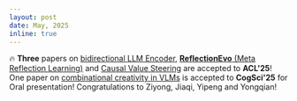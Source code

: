```yaml
---
layout: post
date: May, 2025
inline: true
---
```


:fire: <b>Three</b> papers on [bidirectional LLM Encoder](publication#bidirectionalencoder), [**ReflectionEvo** (Meta Reflection Learning)](publication#reflectevo) and [Causal Value Steering](publication#valuesteering) are accepted to **ACL'25**! One paper on [combinational creativity in VLMs](publication#creativity) is accepted to **CogSci'25** for Oral presentation! Congratulations to Ziyong, Jiaqi, Yipeng and Yongqian! 
 